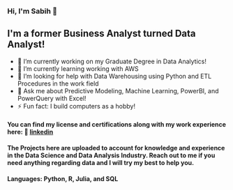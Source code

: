 ### Hi, I'm Sabih 👋

## I'm a former Business Analyst turned Data Analyst! 

- 🔭 I’m currently working on my Graduate Degree in Data Analytics!
- 🌱 I’m currently learning working with AWS
- 🤔 I’m looking for help with Data Warehousing using Python and ETL Procedures in the work field
- 💬 Ask me about Predictive Modeling, Machine Learning, PowerBI, and PowerQuery with Excel!
- ⚡ Fun fact: I build computers as a hobby!

#### You can find my license and certifications along with my work experience here: 👔 [linkedin][linkedin]
[linkedin]: https://linkedin.com/in/smsabih
#### The Projects here are uploaded to account for knowledge and experience in the Data Science and Data Analysis Industry. Reach out to me if you need anything regarding data and I will try my best to help you. 

#### Languages: Python, R, Julia, and SQL
